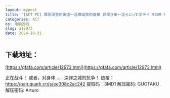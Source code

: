```yaml
---
layout: mypost
title: "[ACT PC] 罪恶深重的街道～淫靡绽放的身躯 罪深き街～淫らに○すボデイ 930M 夸克"
categories: ACT
os: 电脑游戏
slug: a12973
date: 2024-10-31
---
```


## 下载地址：

[https://qfafa.com/article/12973.html](https://qfafa.com/article/12973.html)

正在战斗！
或者，对身体......
深罪之城的抗争！
链接：https://pan.quark.cn/s/ee308c2ac242
提取码：3MD1
解压密码: GUOTAKU
解压密码: Arturo